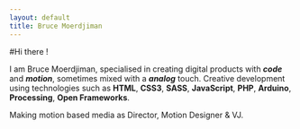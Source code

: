 ```yaml
---
layout: default
title: Bruce Moerdjiman
---
```


#Hi there !


I am Bruce Moerdjiman, specialised in creating digital products with ***code*** and ***motion***, sometimes mixed with a ***analog*** touch.
Creative development using technologies such as **HTML**, **CSS3**, **SASS**, **JavaScript**, **PHP**, **Arduino**, **Processing**, **Open Frameworks**.

Making motion based media as Director, Motion Designer & VJ.

